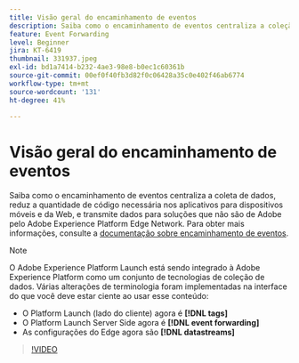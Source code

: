 ```yaml
---
title: Visão geral do encaminhamento de eventos
description: Saiba como o encaminhamento de eventos centraliza a coleção de dados, reduz a quantidade de códigos necessária nos aplicativos para dispositivos móveis e da Web, e transmite dados para soluções de terceiros usando a rede de borda da Adobe Experience Platform.
feature: Event Forwarding
level: Beginner
jira: KT-6419
thumbnail: 331937.jpeg
exl-id: bd1a7414-b232-4ae3-98e8-b0ec1c60361b
source-git-commit: 00ef0f40fb3d82f0c06428a35c0e402f46ab6774
workflow-type: tm+mt
source-wordcount: '131'
ht-degree: 41%

---
```


# Visão geral do encaminhamento de eventos

Saiba como o encaminhamento de eventos centraliza a coleta de dados, reduz a quantidade de código necessária nos aplicativos para dispositivos móveis e da Web, e transmite dados para soluções que não são de Adobe pelo Adobe Experience Platform Edge Network. Para obter mais informações, consulte a [documentação sobre encaminhamento de eventos](https://experienceleague.adobe.com/docs/experience-platform/tags/event-forwarding/overview.html).

>[!NOTE]
>
>O Adobe Experience Platform Launch está sendo integrado à Adobe Experience Platform como um conjunto de tecnologias de coleção de dados. Várias alterações de terminologia foram implementadas na interface do que você deve estar ciente ao usar esse conteúdo:
>
> * O Platform Launch (lado do cliente) agora é **[!DNL tags]**
> * O Platform Launch Server Side agora é **[!DNL event forwarding]**
> * As configurações do Edge agora são **[!DNL datastreams]**

>[!VIDEO](https://video.tv.adobe.com/v/331937?learn=on)
